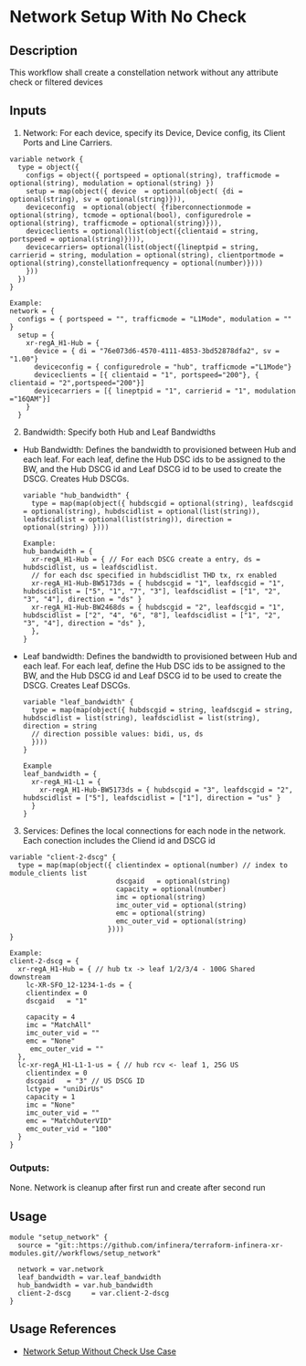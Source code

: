 # Network Setup With No Check

## Description

This workflow shall create a constellation network without any attribute check or filtered devices

## Inputs

1. Network: For each device, specify its Device, Device config, its Client Ports and Line Carriers.

```
variable network {
  type = object({
    configs = object({ portspeed = optional(string), trafficmode = optional(string), modulation = optional(string) })
    setup = map(object({ device  = optional(object( {di = optional(string), sv = optional(string)})),
    deviceconfig  = optional(object( {fiberconnectionmode = optional(string), tcmode = optional(bool), configuredrole = optional(string), trafficmode = optional(string)})),
    deviceclients = optional(list(object({clientaid = string, portspeed = optional(string)}))),
    devicecarriers= optional(list(object({lineptpid = string, carrierid = string, modulation = optional(string), clientportmode = optional(string),constellationfrequency = optional(number)})))
    }))
  })
}

Example:
network = {
  configs = { portspeed = "", trafficmode = "L1Mode", modulation = "" }
  setup = {
    xr-regA_H1-Hub = {
      device = { di = "76e073d6-4570-4111-4853-3bd52878dfa2", sv = "1.00"}
      deviceconfig = { configuredrole = "hub", trafficmode ="L1Mode"}
      deviceclients = [{ clientaid = "1", portspeed="200"}, { clientaid = "2",portspeed="200"}]
      devicecarriers = [{ lineptpid = "1", carrierid = "1", modulation ="16QAM"}]
    }
  }
```

2. Bandwidth: Specify both Hub and Leaf Bandwidths

- Hub Bandwidth: Defines the bandwidth to provisioned between Hub and each leaf. For each leaf, define the Hub DSC ids to be assigned to the BW, and the Hub DSCG id and Leaf DSCG id to be used to create the DSCG. Creates Hub DSCGs.

  ```
  variable "hub_bandwidth" {
    type = map(map(object({ hubdscgid = optional(string), leafdscgid = optional(string), hubdscidlist = optional(list(string)), leafdscidlist = optional(list(string)), direction = optional(string) })))

  Example:
  hub_bandwidth = {
    xr-regA_H1-Hub = { // For each DSCG create a entry, ds = hubdscidlist, us = leafdscidlist.
    // for each dsc specified in hubdscidlist THD tx, rx enabled
    xr-regA_H1-Hub-BW5173ds = { hubdscgid = "1", leafdscgid = "1", hubdscidlist = ["5", "1", "7", "3"], leafdscidlist = ["1", "2", "3", "4"], direction = "ds" }
    xr-regA_H1-Hub-BW2468ds = { hubdscgid = "2", leafdscgid = "1", hubdscidlist = ["2", "4", "6", "8"], leafdscidlist = ["1", "2", "3", "4"], direction = "ds" },
    },
  }
  ```

- Leaf bandwidth: Defines the bandwidth to provisioned between Hub and each leaf. For each leaf, define the Hub DSC ids to be assigned to the BW, and the Hub DSCG id and Leaf DSCG id to be used to create the DSCG. Creates Leaf DSCGs.

  ```
  variable "leaf_bandwidth" {
    type = map(map(object({ hubdscgid = string, leafdscgid = string, hubdscidlist = list(string), leafdscidlist = list(string), direction = string
    // direction possible values: bidi, us, ds
    })))
  }

  Example
  leaf_bandwidth = {
    xr-regA_H1-L1 = {
      xr-regA_H1-Hub-BW5173ds = { hubdscgid = "3", leafdscgid = "2", hubdscidlist = ["5"], leafdscidlist = ["1"], direction = "us" }
    }
  }
  ```

3. Services: Defines the local connections for each node in the network. Each conection includes the Cliend id and DSCG id

```
variable "client-2-dscg" {
  type = map(map(object({ clientindex = optional(number) // index to module_clients list
                          dscgaid   = optional(string)
                          capacity = optional(number)
                          imc = optional(string)
                          imc_outer_vid = optional(string)
                          emc = optional(string)
                          emc_outer_vid = optional(string)
                        })))
}

Example:
client-2-dscg = {
  xr-regA_H1-Hub = { // hub tx -> leaf 1/2/3/4 - 100G Shared downstream
    lc-XR-SFO_12-1234-1-ds = {
    clientindex = 0
    dscgaid   = "1"
    
    capacity = 4
    imc = "MatchAll"
    imc_outer_vid = ""
    emc = "None"
     emc_outer_vid = ""
  },
  lc-xr-regA_H1-L1-1-us = { // hub rcv <- leaf 1, 25G US
    clientindex = 0
    dscgaid   = "3" // US DSCG ID
    lctype = "uniDirUs"
    capacity = 1
    imc = "None"
    imc_outer_vid = ""
    emc = "MatchOuterVID"
    emc_outer_vid = "100"
  }
}
```

### Outputs:

None. Network is cleanup after first run and create after second run

## Usage

```
module "setup_network" {
  source = "git::https://github.com/infinera/terraform-infinera-xr-modules.git//workflows/setup_network"

  network = var.network
  leaf_bandwidth = var.leaf_bandwidth
  hub_bandwidth = var.hub_bandwidth
  client-2-dscg     = var.client-2-dscg
}
```

## Usage References

- [Network Setup Without Check Use Case](https://github.com/infinera/terraform-xr-network/tree/main/use_cases/network_setup_no_check)
